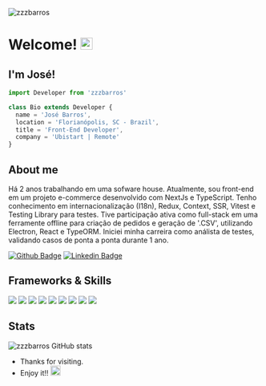 <p align="left"> <img src="https://komarev.com/ghpvc/?username=zzzbarros&label=Profile%20views&color=0e75b6&style=flat" alt="zzzbarros" /> </p>

# Welcome! <img src="https://github.com/TheDudeThatCode/TheDudeThatCode/blob/master/Assets/Earth.gif" width="24px">


## I'm José!

```js
import Developer from 'zzzbarros'

class Bio extends Developer {
  name = 'José Barros',
  location = 'Florianópolis, SC - Brazil',
  title = 'Front-End Developer',
  company = 'Ubistart | Remote'
}
```
 
<!-- 
:computer: I'm Tester from Ubistart in transition
from Front-End Developer!

:house_with_garden: I’m from Florianópolis-Brazil.

:books: I'm currently evolving in ReactJS. 

:outbox_tray: 2021 Goals: create a new project and find a new job. -->

 

## About me

Há 2 anos trabalhando em uma sofware house. Atualmente, sou front-end em um projeto e-commerce desenvolvido com NextJs e TypeScript. Tenho conhecimento em internacionalização (I18n), Redux, Context, SSR, Vitest e Testing Library para testes. Tive participação ativa como full-stack em uma ferramente offline para criação de pedidos e geração de '.CSV', utilizando Electron, React e TypeORM. Iniciei minha carreira como análista de testes, validando casos de ponta a ponta durante 1 ano.

[![Github Badge](https://img.shields.io/badge/-Github-000?style=flat-square&logo=Github&logoColor=white&link=LINK_GIT)](https://github.com/zzzbarros) [![Linkedin Badge](https://img.shields.io/badge/-LinkedIn-blue?style=flat-square&logo=Linkedin&logoColor=white&link=LINK_LINKEDIN)](https://www.linkedin.com/in/zzzbarros/)


## Frameworks & Skills
<img src="https://img.shields.io/badge/React-20232A?style=for-the-badge&logo=react&logoColor=61DAFB" /> <img src="https://img.shields.io/badge/Chakra--UI-319795?style=for-the-badge&logo=chakra-ui&logoColor=white" /> <img src="https://img.shields.io/badge/Styled--components-DB7093?style=for-the-badge&logo=styled-components&logoColor=whit" /> <img src="https://img.shields.io/badge/Material%20UI-007FFF?style=for-the-badge&logo=mui&logoColor=white" /> <img src="https://img.shields.io/badge/Sass-CC6699?style=for-the-badge&logo=sass&logoColor=white" /> <img src="https://img.shields.io/badge/Redux-593D88?style=for-the-badge&logo=redux&logoColor=white" /> <img src="https://img.shields.io/badge/firebase-ffca28?style=for-the-badge&logo=firebase&logoColor=black" /> <img src="https://img.shields.io/badge/Yarn-2C8EBB?style=for-the-badge&logo=yarn&logoColor=white" /> <img src="https://img.shields.io/badge/Insomnia-5849be?style=for-the-badge&logo=Insomnia&logoColor=white" />

## Stats
![zzzbarros GitHub stats](https://github-readme-stats.vercel.app/api?username=zzzbarros&show_icons=true&theme=merko)


- Thanks for visiting.
- Enjoy it!! <img alt="GIF" src="https://github.com/TheDudeThatCode/TheDudeThatCode/blob/master/Assets/gandalf_parrot.gif" width="20vw" />
